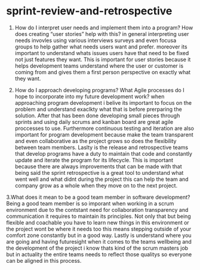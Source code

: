 # sprint-review-and-retrospective

1. How do I interpret user needs and implement them into a program? How does creating “user stories” help with this?
in general interpreting user needs invovles using various interviews surveys and even focusa groups to help gather what needs users want and prefer. moreover its important to understand whats issues users have that need to be
fixed not just features they want. This is important for user stories because it helps development teams understand where the user or customer is coming from and gives them a first person perspective on exactly what they want.

2. How do I approach developing programs? What Agile processes do I hope to incorporate into my future development work?
when approaching program development i belive its important to focus on the problem and understand exaclkty what that is before prerparing the solution. After that has been done developing small pieces through sprints and using daily scrums and kanban board are great agile proccesses to use. Furthermore continuous testing and iteration are also important for program development because make the team transparent and even collaborative as the project grows so does the flexibility between team members. Laslty is the release and retrospective teams that develop programs have a duty to maintain that code and constantly update and iterate the program for its lifecycle. This is important because there are always improvements that can be made with that being said the sprint retrospective is a great tool to understand what went well and what didnt during the project this can help the team and company grow as a whole when they move on to the next project.

3.What does it mean to be a good team member in software development?
Being a good team member is so imporant when working in a scrum environment due to the contstant need for collaboration transparency and communication it requires to maintain its principles. Not only that but being flexible and coachable you have to learn new things in this environment or the project wont be where it needs too this means stepping outside of your comfort zone constantly but in a good way. Lastly is understand where you are going and having futuresight when it comes to the teams wellbeing and the development of the project i know thats kind of the scrum masters job but in actuality the entire teams needs to reflect those qualitys so everyone can be aligned in this process.

